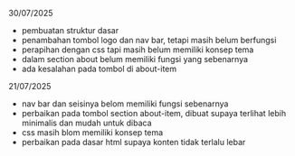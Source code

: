 30/07/2025
- pembuatan struktur dasar
- penambahan tombol logo dan nav bar, tetapi masih belum berfungsi
- perapihan dengan css tapi masih belum memiliki konsep tema
- dalam section about belum memiliki fungsi yang sebenarnya
- ada kesalahan pada tombol di about-item


21/07/2025
- nav bar dan seisinya belom memiliki fungsi sebenarnya
- perbaikan pada tombol section about-item, dibuat supaya terlihat lebih minimalis dan mudah untuk dibaca
- css masih blom memiliki konsep tema
- perbaikan pada dasar html supaya konten tidak terlalu lebar